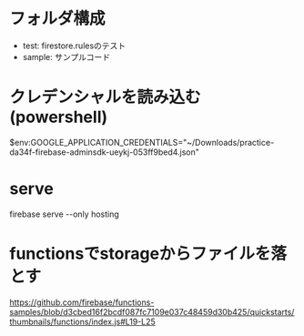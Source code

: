 # フォルダ構成
- test: firestore.rulesのテスト
- sample: サンプルコード

# クレデンシャルを読み込む(powershell)
$env:GOOGLE_APPLICATION_CREDENTIALS="~/Downloads/practice-da34f-firebase-adminsdk-ueykj-053ff9bed4.json"

# serve
firebase serve --only hosting

# functionsでstorageからファイルを落とす
https://github.com/firebase/functions-samples/blob/d3cbed16f2bcdf087fc7109e037c48459d30b425/quickstarts/thumbnails/functions/index.js#L19-L25